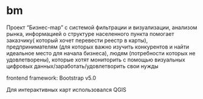# bm

Проект “Бизнес-map” с системой фильтрации и визуализации, анализом рынка, информацией о структуре населенного пункта  помогает заказчику( который хочет перевести реестр в карты), предпринимателям (для которых важно изучить конкурентов и найти идеальное место для начала бизнеса), людям (потребности которых не удовлетворены), которые хотят мониторить с помощью визуальных цифровых данных/заработать/удовлетворить свои нужды 

frontend framework: Bootstrap v5.0

Для интерактивных карт использовался QGIS
